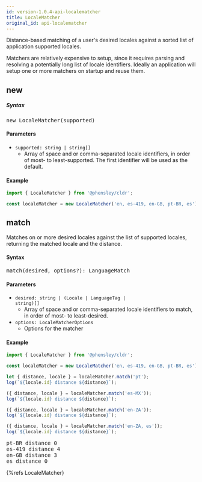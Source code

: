 ```yaml
---
id: version-1.0.4-api-localematcher
title: LocaleMatcher
original_id: api-localematcher
---
```


Distance-based matching of a user's desired locales against a sorted list of application supported locales.

Matchers are relatively expensive to setup, since it requires parsing and resolving a potentially long list of locale identifiers. Ideally an application will setup one or more matchers on startup and reuse them.

## new

##### Syntax

<pre class="syntax">
new LocaleMatcher(supported)
</pre>

#### Parameters

- <code class="def">supported: <span>string | string[]</span></code>
  - Array of space and or comma-separated locale identifiers, in order of most- to least-supported. The first identifier will be used as the default.

#### Example

```typescript
import { LocaleMatcher } from '@phensley/cldr';

const localeMatcher = new LocaleMatcher('en, es-419, en-GB, pt-BR, es');
```

## match

Matches on or more desired locales against the list of supported locales, returning the matched locale and the distance.

#### Syntax

<pre class="syntax">
match(desired, options?): LanguageMatch
</pre>

#### Parameters

- <code class="def">desired: <span>string | (Locale | LanguageTag | string)[]</span></code>
  - Array of space and or comma-separated locale identifiers to match, in order of most- to least-desired.
- <code class="def">options: <span>LocaleMatcherOptions</span></code>
  - Options for the matcher

#### Example

```typescript
import { LocaleMatcher } from '@phensley/cldr';

const localeMatcher = new LocaleMatcher('en, es-419, en-GB, pt-BR, es');

let { distance, locale } = localeMatcher.match('pt');
log(`${locale.id} distance ${distance}`);

({ distance, locale } = localeMatcher.match('es-MX'));
log(`${locale.id} distance ${distance}`);

({ distance, locale } = localeMatcher.match('en-ZA'));
log(`${locale.id} distance ${distance}`);

({ distance, locale } = localeMatcher.match('en-ZA, es'));
log(`${locale.id} distance ${distance}`);
```
<pre class="output">
pt-BR distance 0
es-419 distance 4
en-GB distance 3
es distance 0
</pre>


{%refs LocaleMatcher}
